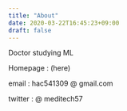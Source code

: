 ```yaml
---
title: "About"
date: 2020-03-22T16:45:23+09:00
draft: false
---
```


Doctor studying ML

Homepage : (here)

email :  hac541309 @ gmail.com

twitter : @ meditech57